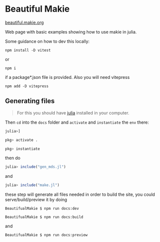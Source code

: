 # Beautiful Makie 

[beautiful.makie.org](https://beautiful.makie.org)

Web page with basic examples showing how to use makie in julia.

Some guidance on how to dev this locally:

```shell
npm install -D vitest
```
or 
```shell
npm i
```
if a package*.json file is provided. Also you will need vitepress

```shell
npm add -D vitepress
```

## Generating files
> For this you should have [julia](https://julialang.org/downloads/) installed in your computer.

Then `cd` into the `docs` folder and `activate` and `instantiate` the `env` there:

```julia
julia>]
```
```julia
pkg> activate .
```
```julia
pkg> instantiate
```
then do

```julia
julia> include("gen_mds.jl")
```
and 
```julia
julia> include("make.jl")
```
these step will generate all files needed in order to build the site, you could serve/build/preview it by doing

```shell
BeautifualMakie $ npm run docs:dev
```

```shell
BeautifualMakie $ npm run docs:build
```
and

```shell
BeautifualMakie $ npm run docs:preview
```
